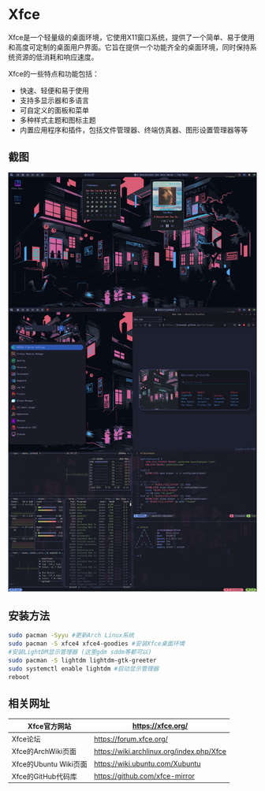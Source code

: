 # Xfce

Xfce是一个轻量级的桌面环境，它使用X11窗口系统，提供了一个简单、易于使用和高度可定制的桌面用户界面。它旨在提供一个功能齐全的桌面环境，同时保持系统资源的低消耗和响应速度。

Xfce的一些特点和功能包括：

- 快速、轻便和易于使用
- 支持多显示器和多语言
- 可自定义的面板和菜单
- 多种样式主题和图标主题
- 内置应用程序和插件，包括文件管理器、终端仿真器、图形设置管理器等等

## 截图

![img](../img/cco3ms9v43la1.png)

## 安装方法

```bash
sudo pacman -Syyu #更新Arch Linux系统
sudo pacman -S xfce4 xfce4-goodies #安装Xfce桌面环境
#安装LightDM显示管理器 (这里gdm sddm等都可以)
sudo pacman -S lightdm lightdm-gtk-greeter
sudo systemctl enable lightdm #启动显示管理器
reboot 
```



## 相关网址

| Xfce官方网站          | https://xfce.org/                         |
| --------------------- | ----------------------------------------- |
| Xfce论坛              | https://forum.xfce.org/                   |
| Xfce的ArchWiki页面    | https://wiki.archlinux.org/index.php/Xfce |
| Xfce的Ubuntu Wiki页面 | https://wiki.ubuntu.com/Xubuntu           |
| Xfce的GitHub代码库    | https://github.com/xfce-mirror            |

